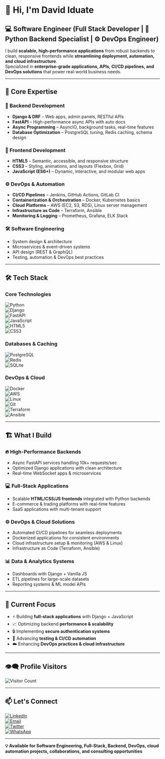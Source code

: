 # 👋 Hi, I'm David Iduate  
## 💻 Software Engineer (Full Stack Developer | 🐍 Python Backend Specialist | ⚙️ DevOps Engineer)  

I build **scalable, high-performance applications** from robust backends to clean, responsive frontends while **streamlining deployment, automation, and cloud infrastructure**.  
Specialized in **enterprise-grade applications, APIs, CI/CD pipelines, and DevOps solutions** that power real-world business needs.  

---

## 🎯 Core Expertise  

### 🚀 Backend Development
- **Django & DRF** – Web apps, admin panels, RESTful APIs  
- **FastAPI** – High-performance async APIs with auto docs  
- **Async Programming** – AsyncIO, background tasks, real-time features  
- **Database Optimization** – PostgreSQL tuning, Redis caching, schema design  

### 🎨 Frontend Development
- **HTML5** – Semantic, accessible, and responsive structure  
- **CSS3** – Styling, animations, and layouts (Flexbox, Grid)  
- **JavaScript (ES6+)** – Dynamic, interactive, and modular web apps  

### ⚙️ DevOps & Automation
- **CI/CD Pipelines** – Jenkins, GitHub Actions, GitLab CI  
- **Containerization & Orchestration** – Docker, Kubernetes basics  
- **Cloud Platforms** – AWS (EC2, S3, RDS), Linux server management  
- **Infrastructure as Code** – Terraform, Ansible  
- **Monitoring & Logging** – Prometheus, Grafana, ELK Stack  

### 🛠 Software Engineering
- System design & architecture  
- Microservices & event-driven systems  
- API design (REST & GraphQL)  
- Testing, automation & DevOps best practices  

---

## 🛠 Tech Stack  

### **Core Technologies**  
![Python](https://img.shields.io/badge/-Python-3776AB?style=for-the-badge&logo=python&logoColor=white)  
![Django](https://img.shields.io/badge/-Django-092E20?style=for-the-badge&logo=django&logoColor=white)  
![FastAPI](https://img.shields.io/badge/-FastAPI-009688?style=for-the-badge&logo=fastapi&logoColor=white)  
![JavaScript](https://img.shields.io/badge/-JavaScript-F7DF1E?style=for-the-badge&logo=javascript&logoColor=black)  
![HTML5](https://img.shields.io/badge/-HTML5-E34F26?style=for-the-badge&logo=html5&logoColor=white)  
![CSS3](https://img.shields.io/badge/-CSS3-1572B6?style=for-the-badge&logo=css3&logoColor=white)  

### **Databases & Caching**  
![PostgreSQL](https://img.shields.io/badge/-PostgreSQL-336791?style=for-the-badge&logo=postgresql&logoColor=white)  
![Redis](https://img.shields.io/badge/-Redis-DC382D?style=for-the-badge&logo=redis&logoColor=white)  
![SQLite](https://img.shields.io/badge/-SQLite-003B57?style=for-the-badge&logo=sqlite&logoColor=white)  

### **DevOps & Cloud**  
![Docker](https://img.shields.io/badge/-Docker-2496ED?style=for-the-badge&logo=docker&logoColor=white)  
![AWS](https://img.shields.io/badge/-AWS-232F3E?style=for-the-badge&logo=amazon-aws&logoColor=white)  
![Linux](https://img.shields.io/badge/-Linux-FCC624?style=for-the-badge&logo=linux&logoColor=black)  
![Git](https://img.shields.io/badge/-Git-F05032?style=for-the-badge&logo=git&logoColor=white)  
![Terraform](https://img.shields.io/badge/-Terraform-7B42BC?style=for-the-badge&logo=terraform&logoColor=white)  
![Ansible](https://img.shields.io/badge/-Ansible-EE0000?style=for-the-badge&logo=ansible&logoColor=white)  

---

## 🏗️ What I Build  

### 🔥 High-Performance Backends
- Async FastAPI services handling 10k+ requests/sec  
- Optimized Django applications with clean architecture  
- Real-time WebSocket apps & microservices  

### 💻 Full-Stack Applications
- Scalable **HTML/CSS/JS frontends** integrated with Python backends  
- E-commerce & trading platforms with real-time features  
- SaaS applications with multi-tenant support  

### ⚙️ DevOps & Cloud Solutions
- Automated CI/CD pipelines for seamless deployments  
- Dockerized applications for consistent environments  
- Cloud infrastructure setup & monitoring (AWS & Linux)  
- Infrastructure as Code (Terraform, Ansible)  

### 📊 Data & Analytics Systems
- Dashboards with Django + Vanilla JS  
- ETL pipelines for large-scale datasets  
- Reporting systems & ML model APIs  

---

## 🚀 Current Focus
- ⚡ Building **full-stack applications** with Django + JavaScript  
- 📈 Optimizing backend **performance & scalability**  
- 🔒 Implementing **secure authentication systems**  
- 🧪 Advancing **testing & CI/CD automation**  
- ☁️ Enhancing **DevOps practices & cloud infrastructure**  

---

## 👁‍🗨 Profile Visitors  
![Visitor Count](https://komarev.com/ghpvc/?username=davididuate&label=Profile%20Views&color=0e75b6&style=flat)  

---

## 📫 Let's Connect  
[![LinkedIn](https://img.shields.io/badge/-LinkedIn-0077B5?style=for-the-badge&logo=linkedin&logoColor=white)](https://www.linkedin.com/in/david-iduate)  
[![Email](https://img.shields.io/badge/-Email-D14836?style=for-the-badge&logo=gmail&logoColor=white)](mailto:davididuate11@gmail.com)  
[![Twitter](https://img.shields.io/badge/-Twitter-1DA1F2?style=for-the-badge&logo=twitter&logoColor=white)](https://x.com/IduateD)  
[![WhatsApp](https://img.shields.io/badge/-WhatsApp-25D366?style=for-the-badge&logo=whatsapp&logoColor=white)](https://wa.me/2347039172233)  

---

**💡 Available for Software Engineering, Full-Stack, Backend, DevOps, cloud automation projects, collaborations, and consulting opportunities**
